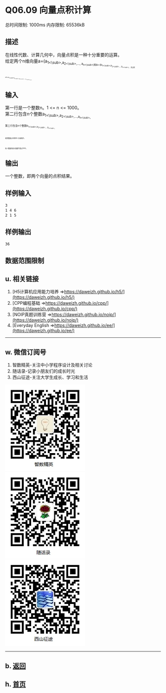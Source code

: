 # Q06.09 向量点积计算

总时间限制: 1000ms 内存限制: 65536kB

## 描述
   
在线性代数、计算几何中，向量点积是一种十分重要的运算。  
给定两个n维向量a=(a<sub>1<\sub>,a<sub>2<\sub>,...,
a<sub>n<\sub>)和b=(b<sub>1<\sub>,b<sub>2<\sub>,...,b<sub>n<\sub>)，
求点积a·b=a<sub>1<\sub>b<sub>1<\sub>+a<sub>2b<\sub>2+...+a<sub>n<\sub>b<sub>n<\sub>。  

## 输入
   
第一行是一个整数n。1 <= n <= 1000。  
第二行包含n个整数a<sub>1<\sub>,a<sub>2<\sub>,...,a<sub>n<\sub>。  
第三行包含n个整数b<sub>1<\sub>,b<sub>2<\sub>,...,b<sub>n<\sub>。  
相邻整数之间用单个空格隔开。  
每个整数的绝对值都不超过1000。

## 输出
   
一个整数，即两个向量的点积结果。

## 样例输入
  
    3  
    1 4 6  
    2 1 5  

## 样例输出
  
    36  

## 数据范围限制


## u. 相关链接

1. [H5计算机应用能力培养 =>https://daweizh.github.io/h5/](https://daweizh.github.io/h5/)
2. [CPP编程基础 =>https://daweizh.github.io/cpp/](https://daweizh.github.io/cpp/)
3. [NOIP真题训练营 =>https://daweizh.github.io/noip/](https://daweizh.github.io/noip/)
4. [Everyday English =>https://daweizh.github.io/ee/](https://daweizh.github.io/ee/)

----------

## w. 微信订阅号

1. 智数精英-关注中小学程序设计及相关讨论
2. 随话录-记录小朋友们的成长时光
3. 西山征途-关注大学生成长、学习和生活

![欢迎关注“智数精英”订阅号](../../assets/me/img/idea8.jpg)
![欢迎关注“随话录”订阅号](../../assets/me/img/shl8.jpg)
![欢迎关注“西山征途”订阅号](../../assets/me/img/xszt8.jpg)

----------

## b. [返回](../)
    
## h. [首页](../../)

